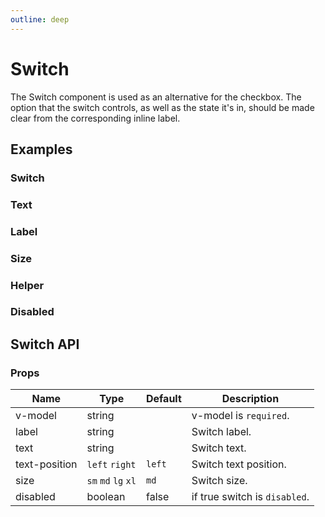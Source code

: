 ```yaml
---
outline: deep
---
```


<script setup lang="ts">
import SwitchExample from './demo/switch/switch-example.vue'
import SwitchText from './demo/switch/switch-text.vue'
import SwitchLabel from './demo/switch/switch-label.vue'
import SwitchHelper from './demo/switch/switch-helper.vue'
import SwitchSize from './demo/switch/switch-size.vue'
import SwitchDisabled from './demo/switch/switch-disabled.vue'
</script>

# Switch

The Switch component is used as an alternative for the checkbox. The option that the switch controls, as well as the state it's in, should be made clear from the corresponding inline label.

## Examples

### Switch

<!--@include: ./demo/switch/switch-example.md-->

### Text

<!--@include: ./demo/switch/switch-text.md-->

### Label

<!--@include: ./demo/switch/switch-label.md-->

### Size

<!--@include: ./demo/switch/switch-size.md-->

### Helper

<!--@include: ./demo/switch/switch-helper.md-->

### Disabled

<!--@include: ./demo/switch/switch-disabled.md-->

## Switch API

### Props

| Name          | Type                | Default | Description                   |
| ------------- | ------------------- | ------- | ----------------------------- |
| v-model       | string              |         | v-model is `required`.        |
| label         | string              |         | Switch label.                 |
| text          | string              |         | Switch text.                  |
| text-position | `left` `right`      | `left`  | Switch text position.         |
| size          | `sm` `md` `lg` `xl` | `md`    | Switch size.                  |
| disabled      | boolean             | false   | if true switch is `disabled`. |
